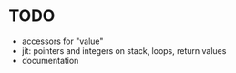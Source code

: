 TODO
====

* accessors for "value"
* jit: pointers and integers on stack, loops, return values
* documentation

